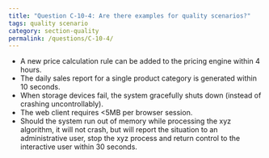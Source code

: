 ```yaml
---
title: "Question C-10-4: Are there examples for quality scenarios?"
tags: quality scenario
category: section-quality
permalink: /questions/C-10-4/
---
```



* A new price calculation rule can be added to the pricing engine within 4 hours.
* The daily sales report for a single product category is generated within 10 seconds.
* When storage devices fail, the system gracefully shuts down (instead of crashing uncontrollably).
* The web client requires <5MB per browser session.
* Should the system run out of memory while processing the xyz algorithm, it will not crash, but will report the situation to an administrative user, stop the xyz process and return control to the interactive user within 30 seconds.
